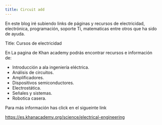 ```yaml
---
title: Circuit add
---
```

En este blog iré subiendo links de páginas y recursos de electricidad, electrónica, programación, soporte Ti, matematicas entre otros que ha sido de ayuda.

Title: Cursos de electricidad

En La pagina de Khan academy podrás encontrar recursos e información de:

  * Introducción a ala ingeniería eléctrica.
  * Análisis de circuitos.
  * Amplificadores.
  * Dispositivos semiconductores.
  * Electrostática.
  * Señales y sistemas.
  * Robotica casera.

Para más información has click en el sigueinte link 

https://es.khanacademy.org/science/electrical-engineering

